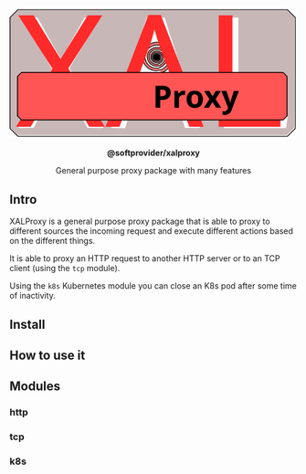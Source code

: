 <p align="center">
    <img alt="XALProxy logo" src="./XALProxy.svg"/>    
</p>

<p align="center">
    <b>@softprovider/xalproxy</b>
</p>

<p align="center">
    General purpose proxy package with many features
</p>

## Intro

XALProxy is a general purpose proxy package that is able to proxy to different
sources the incoming request and execute different actions based on the 
different things.

It is able to proxy an HTTP request to another HTTP server or to an TCP client
(using the `tcp` module).

Using the `k8s` Kubernetes module you can close an K8s pod after some time of
inactivity.

## Install

## How to use it

## Modules

### http

### tcp

### k8s